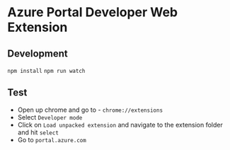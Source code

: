 # Azure Portal Developer Web Extension

## Development

`npm install`
`npm run watch`

## Test

- Open up chrome and go to - `chrome://extensions`
- Select `Developer mode`
- Click on `Load unpacked extension` and navigate to the extension folder and hit `select`
- Go to `portal.azure.com`
